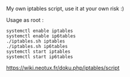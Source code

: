 My own iptables script, use it at your own risk :)

Usage as root :
```
systemctl enable iptables
systemctl enable ip6tables
./iptables.sh iptables
./iptables.sh ip6tables
systemctl start iptables
systemctl start ip6tables
```

https://wiki.neotux.fr/doku.php/iptables/script
